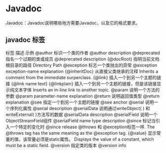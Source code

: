 # Javadoc

Javadoc：Javadoc说明哪些地方需要Javadoc，以及它的格式要求。

## javadoc 标签

标签	描述	示例
@author	标识一个类的作者	@author description
@deprecated	指名一个过期的类或成员	@deprecated description
{@docRoot}	指明当前文档根目录的路径	Directory Path
@exception	标志一个类抛出的异常	@exception exception-name explanation
{@inheritDoc}	从直接父类继承的注释	Inherits a comment from the immediate surperclass.
{@link}	插入一个到另一个主题的链接	{@link name text}
{@linkplain}	插入一个到另一个主题的链接，但是该链接显示纯文本字体	Inserts an in-line link to another topic.
@param	说明一个方法的参数	@param parameter-name explanation
@return	说明返回值类型	@return explanation
@see	指定一个到另一个主题的链接	@see anchor
@serial	说明一个序列化属性	@serial description
@serialData	说明通过writeObject( ) 和 writeExternal( )方法写的数据	@serialData description
@serialField	说明一个ObjectStreamField组件	@serialField name type description
@since	标记当引入一个特定的变化时	@since release
@throws	和 @exception标签一样.	The @throws tag has the same meaning as the @exception tag.
{@value}	显示常量的值，该常量必须是static属性。	Displays the value of a constant, which must be a static field.
@version	指定类的版本	@version info
